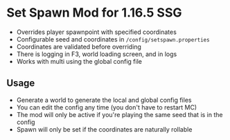 # Set Spawn Mod for 1.16.5 SSG

* Overrides player spawnpoint with specified coordinates 
* Configurable seed and coordinates in `/config/setspawn.properties`
* Coordinates are validated before overriding
* There is logging in F3, world loading screen, and in logs
* Works with multi using the global config file

## Usage

* Generate a world to generate the local and global config files
* You can edit the config any time (you don't have to restart MC)
* The mod will only be active if you're playing the same seed that is in the config
* Spawn will only be set if the coordinates are naturally rollable
